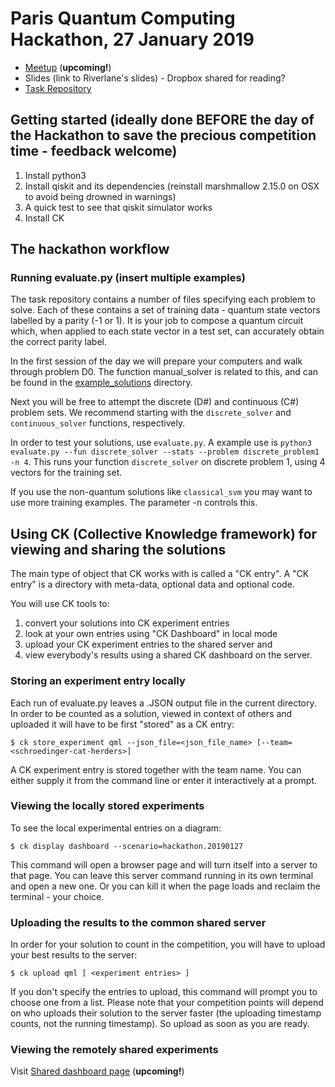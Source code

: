 # Paris Quantum Computing Hackathon, 27 January 2019

* [Meetup](https://www.meetup.com/Paris-Quantum-Computing-Technologies/events/256367871) (**upcoming!**)
* Slides (link to Riverlane's slides) - Dropbox shared for reading?
* [Task Repository](https://github.com/riverlane/paris)

## Getting started (ideally done BEFORE the day of the Hackathon to save the precious competition time - feedback welcome)

1. Install python3
1. Install qiskit and its dependencies (reinstall marshmallow 2.15.0 on OSX to avoid being drowned in warnings)
1. A quick test to see that qiskit simulator works
1. Install CK

## The hackathon workflow

### Running evaluate.py (insert multiple examples)

The task repository contains a number of files specifying each problem to solve. Each of these contains a set of
training data - quantum state vectors labelled by a parity (-1 or 1). It is your job to compose a quantum circuit which, when
applied to each state vector in a test set, can accurately obtain the correct parity label.

In the first session of the day we will prepare your computers and walk through problem D0. The function manual_solver
is related to this, and can be found in the
[example_solutions](https://github.com/riverlane/paris/tree/master/example_solutions) directory.

Next you will be free to attempt the discrete (D#) and continuous (C#) problem sets. We recommend starting with the
`discrete_solver` and `continuous_solver` functions, respectively.

In order to test your solutions, use `evaluate.py`. A example use is `python3 evaluate.py --fun discrete_solver --stats
--problem discrete_problem1 -n 4`. This runs your function `discrete_solver` on discrete problem 1, using 4 vectors for the training set.

If you use the non-quantum solutions like `classical_svm` you may want to use more training examples. The parameter -n controls this.

## Using CK (Collective Knowledge framework) for viewing and sharing the solutions

The main type of object that CK works with is called a "CK entry".
A "CK entry" is a directory with meta-data, optional data and optional code.

You will use CK tools to:
1. convert your solutions into CK experiment entries
1. look at your own entries using "CK Dashboard" in local mode
1. upload your CK experiment entries to the shared server and
1. view everybody's results using a shared CK dashboard on the server.

### Storing an experiment entry locally

Each run of evaluate.py leaves a .JSON output file in the current directory.
In order to be counted as a solution, viewed in context of others and uploaded
it will have to be first "stored" as a CK entry:

```
$ ck store_experiment qml --json_file=<json_file_name> [--team=<schroedinger-cat-herders>]
```

A CK experiment entry is stored together with the team name.
You can either supply it from the command line or enter it interactively at a prompt.

### Viewing the locally stored experiments

To see the local experimental entries on a diagram:
```
$ ck display dashboard --scenario=hackathon.20190127
```
This command will open a browser page and will turn itself into a server to that page.
You can leave this server command running in its own terminal and open a new one.
Or you can kill it when the page loads and reclaim the terminal - your choice.

### Uploading the results to the common shared server

In order for your solution to count in the competition, you will have to upload
your best results to the server:
```
$ ck upload qml [ <experiment entries> ]
```
If you don't specify the entries to upload, this command will prompt you to choose one from a list.
Please note that your competition points will depend on who uploads their solution to the server faster
(the uploading timestamp counts, not the running timestamp). So upload as soon as you are ready.

### Viewing the remotely shared experiments

Visit [Shared dashboard page](http://cknowledge.org/dashboard/hackathon.20190127) (**upcoming!**)
